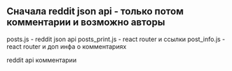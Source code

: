 ## Сначала reddit json api - только потом комментарии и возможно авторы

posts.js - reddit json api
posts_print.js - react router и ссылки
post_info.js - react router и доп инфа о комментариях

reddit api
комментарии
